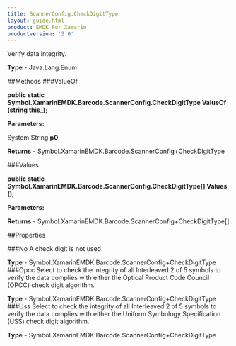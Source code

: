 ```yaml
---
title: ScannerConfig.CheckDigitType
layout: guide.html
product: EMDK For Xamarin 
productversion: '3.0' 
---
```

Verify data integrity.

**Type** - Java.Lang.Enum

##Methods
###ValueOf

**public static Symbol.XamarinEMDK.Barcode.ScannerConfig.CheckDigitType ValueOf (string this_);**


        

**Parameters:**

System.String **p0** 

**Returns** - Symbol.XamarinEMDK.Barcode.ScannerConfig+CheckDigitType

###Values

**public static Symbol.XamarinEMDK.Barcode.ScannerConfig.CheckDigitType[] Values ();**


        

**Parameters:**

**Returns** - Symbol.XamarinEMDK.Barcode.ScannerConfig+CheckDigitType[]

##Properties

###No
A check digit is not used.

**Type** - Symbol.XamarinEMDK.Barcode.ScannerConfig+CheckDigitType
###Opcc
Select to check the integrity of all Interleaved 2 of 5 symbols to verify the data complies with either the Optical Product Code Council (OPCC) check digit algorithm.

**Type** - Symbol.XamarinEMDK.Barcode.ScannerConfig+CheckDigitType
###Uss
Select to check the integrity of all Interleaved 2 of 5 symbols to verify the data complies with either the Uniform Symbology Specification (USS) check digit algorithm.

**Type** - Symbol.XamarinEMDK.Barcode.ScannerConfig+CheckDigitType
